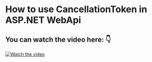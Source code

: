 # How to use CancellationToken in ASP.NET WebApi
## You can watch the video here: 👇
[![Watch the video](https://img.youtube.com/vi/c8rZ5r-CdrE/hqdefault.jpg)](https://www.youtube.com/embed/c8rZ5r-CdrE)

